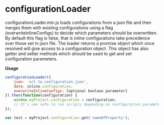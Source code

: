 # configurationLoader

configurationLoader.min.js loads configurations from a json file and then merges them with existing configurations using a flag (overwriteInlineConfigs) to decide which parameters should be overwritten. By default this flag is false, that is inline configurations take precedence over those set in json file. The loader returns a promise object which once resolved will give access to a configuration object. This object has also getter and setter methods which should be used to get and set configuration parameters.

**Usage**
```javascript
configurationLoader({
	json: 'url.to.configuration.json',
	data: inline.configuration,
	overwriteInlineConfigs: [optional boolean parameter]
}).then(function(configuration) {
	window.myProject.configuration = configuration;
	// It's now safe to run scripts depending on configuration parameters
});

var test = myProject.configuration.get('nameOfProperty');
```


